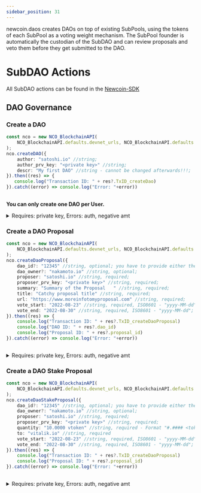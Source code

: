 ```yaml
---
sidebar_position: 31
---
```

newcoin.daos creates DAOs on top of existing SubPools, using the tokens of each SubPool as a voting weight mechanism. The SubPool founder is automatically the custodian of the SubDAO and can review proposals and veto them before they get submitted to the DAO. 

# SubDAO Actions
All SubDAO actions can be found in the [Newcoin-SDK](https://github.com/Newcoin-Foundation/newcoin-sdk)

##  DAO Governance


### Create a DAO
```typescript
const nco = new NCO_BlockchainAPI(
    NCO_BlockchainAPI.defaults.devnet_urls, NCO_BlockchainAPI.defaults.devnet_services
);
nco.createDAO({
    author: "satoshi.io" //string;
    author_prv_key: "<private key>" //string;
    descr: "My first DAO" //string - cannot be changed afterwards!!!;
}).then((res) => {
   console.log("Transaction ID: " + res?.TxID_createDao)
}).catch((error) => console.log("Error: "+error))
        
```

**You can only create one DAO per User.**
<details>

<summary>Requires: private key, Errors: auth, negative amt</summary>

Requires: Authorization from Account 

Errors: 
- **"Error: Invalid checksum ..."**: Authentication Error - probably that payer & Payer private key do not match
- **"Error: transaction declares authority ..."**: Authentication Error - seems the payer and private key do not match.

TBD

</details>


### Create a DAO Proposal
```typescript
const nco = new NCO_BlockchainAPI(
    NCO_BlockchainAPI.defaults.devnet_urls, NCO_BlockchainAPI.defaults.devnet_services
);
nco.createDaoProposal({
    dao_id?: "12345" //string, optional; you have to provide either the dao_id or the dao_owner handle.
    dao_owner?: "nakamoto.io" //string, optional;
    proposer: "satoshi.io" //string, required;
    proposer_prv_key: "<private key>" //string, required;
    summary: "Summary of the Proposal   " //string, required;
    title: "Catchy proposal title" //string, required;
    url: "https://www.moreinfotomyproposal.com" //string, required;
    vote_start: "2022-08-23" //string, required, ISO8601 - "yyyy-MM-dd";
    vote_end: "2022-08-30" //string, required, ISO8601 - "yyyy-MM-dd";
}).then((res) => {
    console.log("Transaction ID: " + res?.TxID_createDaoProposal)
    console.log("DAO ID: " + res?.dao_id)
    console.log("Proposal ID: " + res?.proposal_id)
}).catch((error) => console.log("Error: "+error))
        
```

<details>

<summary>Requires: private key, Errors: auth, negative amt</summary>

Requires: Authorization from Account 

Errors: 
- **"Error: Invalid checksum ..."**: Authentication Error - probably that payer & Payer private key do not match
- **"Error: transaction declares authority ..."**: Authentication Error - seems the payer and private key do not match.
- **"create_proposal : vote start shoud be greater then current time"**: vote_start should be in the future.
- **"create_proposal : vote end should be greater then vote start"**: vote_end should be after vote_start.
- **"create_proposal : proposer is not whitelisted"**: the proposer needs to be whitelisted first.

</details>

### Create a DAO Stake Proposal
```typescript
const nco = new NCO_BlockchainAPI(
    NCO_BlockchainAPI.defaults.devnet_urls, NCO_BlockchainAPI.defaults.devnet_services
);
nco.createDaoStakeProposal({
    dao_id?: "12345" //string, optional; you have to provide either the dao_id or the dao_owner handle.
    dao_owner?: "nakamoto.io" //string, optional;
    proposer: "satoshi.io" //string, required;
    proposer_prv_key: "<private key>" //string, required;
    quantity: "10.0000 vtoken" //string, required - Format "#.#### <token>" Token needs to match the to's token
    to: "vitalik.io" //string, required
    vote_start: "2022-08-23" //string, required, ISO8601 - "yyyy-MM-dd";
    vote_end: "2022-08-30" //string, required, ISO8601 - "yyyy-MM-dd";
}).then((res) => {
    console.log("Transaction ID: " + res?.TxID_createDaoProposal)
    console.log("Proposal ID: " + res?.proposal_id)
}).catch((error) => console.log("Error: "+error))
        
```

<details>

<summary>Requires: private key, Errors: auth, negative amt</summary>

Requires: Authorization from Account 

Errors: 
- **"Error: Invalid checksum ..."**: Authentication Error - probably that payer & Payer private key do not match
- **"Error: transaction declares authority ..."**: Authentication Error - seems the payer and private key do not match.
- **"create_proposal : vote start shoud be greater then current time"**: vote_start should be in the future.
- **"create_proposal : vote end should be greater then vote start"**: vote_end should be after vote_start.
- **"create_proposal : proposer is not whitelisted"**: the proposer needs to be whitelisted first.

</details>